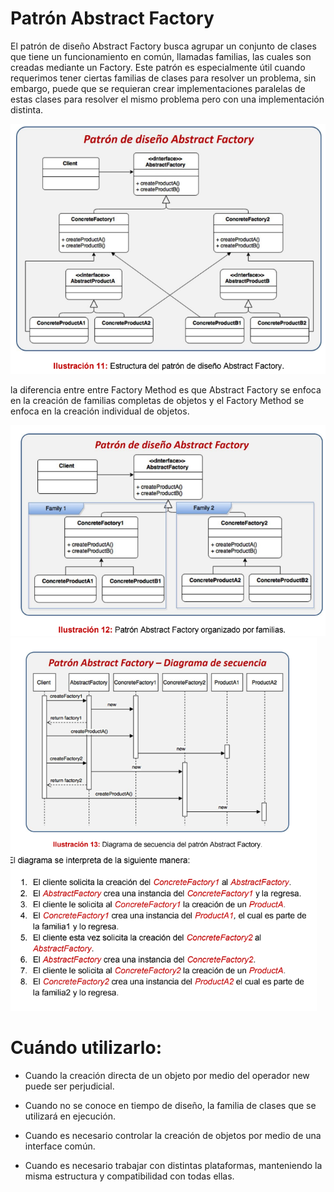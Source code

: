 # Patrón Abstract Factory
El patrón de diseño Abstract Factory busca agrupar un conjunto de clases que
tiene un funcionamiento en común, llamadas familias, las cuales son creadas
mediante un Factory. Este patrón es especialmente útil cuando requerimos tener
ciertas familias de clases para resolver un problema, sin embargo, puede que se
requieran crear implementaciones paralelas de estas clases para resolver el
mismo problema pero con una implementación distinta.

![img.png](imgs/img.png)

la diferencia entre entre Factory Method es que Abstract Factory se enfoca en
la creación de familias completas de objetos y el Factory Method se enfoca en la
creación individual de objetos.

![img_1.png](imgs/img_1.png)
![img_2.png](imgs/img_2.png)

# Cuándo utilizarlo:

- Cuando la creación directa de un objeto por medio del operador new
puede ser perjudicial.

- Cuando no se conoce en tiempo de diseño, la familia de clases que se
utilizará en ejecución.

- Cuando es necesario controlar la creación de objetos por medio de una
interface común.

- Cuando es necesario trabajar con distintas plataformas, manteniendo la
misma estructura y compatibilidad con todas ellas.
